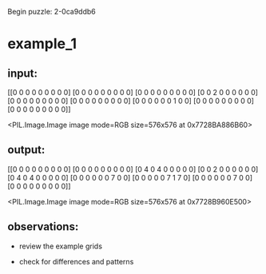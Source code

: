 Begin puzzle: 2-0ca9ddb6


# example_1

## input:

[[0 0 0 0 0 0 0 0 0]
 [0 0 0 0 0 0 0 0 0]
 [0 0 0 0 0 0 0 0 0]
 [0 0 2 0 0 0 0 0 0]
 [0 0 0 0 0 0 0 0 0]
 [0 0 0 0 0 0 0 0 0]
 [0 0 0 0 0 0 1 0 0]
 [0 0 0 0 0 0 0 0 0]
 [0 0 0 0 0 0 0 0 0]]


<PIL.Image.Image image mode=RGB size=576x576 at 0x7728BA886B60>


## output:

[[0 0 0 0 0 0 0 0 0]
 [0 0 0 0 0 0 0 0 0]
 [0 4 0 4 0 0 0 0 0]
 [0 0 2 0 0 0 0 0 0]
 [0 4 0 4 0 0 0 0 0]
 [0 0 0 0 0 0 7 0 0]
 [0 0 0 0 0 7 1 7 0]
 [0 0 0 0 0 0 7 0 0]
 [0 0 0 0 0 0 0 0 0]]


<PIL.Image.Image image mode=RGB size=576x576 at 0x7728B960E500>


## observations:

- review the example grids

- check for differences and patterns

